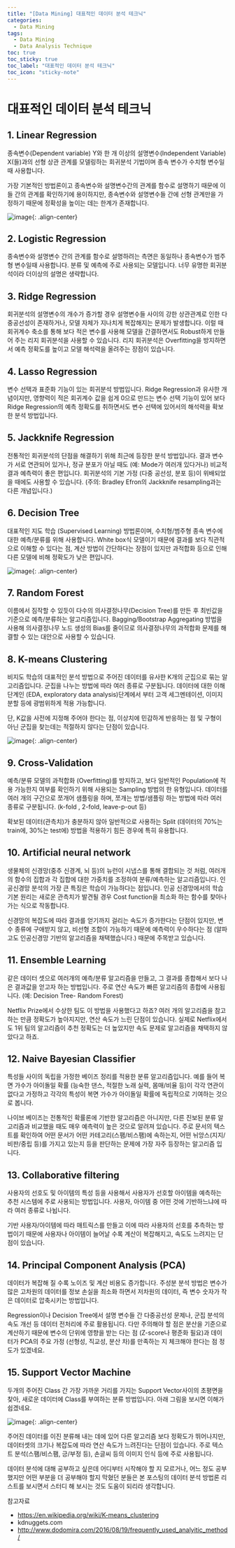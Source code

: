 ```yaml
---
title: "[Data Mining] 대표적인 데이터 분석 테크닉"
categories:
  - Data Mining
tags:
  - Data Mining
  - Data Analysis Technique
toc: true
toc_sticky: true
toc_label: "대표적인 데이터 분석 테크닉"
toc_icon: "sticky-note"
---
```


# 대표적인 데이터 분석 테크닉

## 1. Linear Regression
종속변수(Dependent variable) Y와 한 개 이상의 설명변수(Independent Variable) X(들)과의 선형 상관 관계를 모델링하는 회귀분석 기법이며 종속 변수가 수치형 변수일 때 사용합니다.

가장 기본적인 방법론이고 종속변수와 설명변수간의 관계를 함수로 설명하기 때문에 이들 간의 관계를 확인하기에 용이하지만, 종속변수와 설명변수들 간에 선형 관계만을 가정하기 때문에 정확성을 높이는 데는 한계가 존재합니다.

![image](https://user-images.githubusercontent.com/55765292/160788247-6bd70f0c-134e-4f51-8dc1-712bd0f8bbb8.png){: .align-center}

## 2. Logistic Regression
종속변수와 설명변수 간의 관계를 함수로 설명하려는 측면은 동일하나 종속변수가 범주형 변수일때 사용합니다. 분류 및 예측에 주로 사용되는 모델입니다. 너무 유명한 회귀분석이라 더이상의 설명은 생략합니다.

## 3. Ridge Regression
회귀분석의 설명변수의 개수가 증가할 경우 설명변수들 사이의 강한 상관관계로 인한 다중공선성이 존재하거나,  모델 자체가 지나치게 복잡해지는 문제가 발생합니다. 이럴 때 회귀계수 축소를 통해 보다 적은 변수를 사용해 모델을 간결하면서도 Robust하게 만들어 주는 리지 회귀분석을 사용할 수 있습니다. 리지 회귀분석은 Overfitting을 방지하면서 예측 정확도를 높이고 모델 해석력을 올려주는 장점이 있습니다.

## 4. Lasso Regression
변수 선택과 표준화 기능이 있는 회귀분석 방법입니다. Ridge Regression과 유사한 개념이지만, 영향력이 적은 회귀계수 값을 쉽게 0으로 만드는 변수 선택 기능이 있어 보다 Ridge Regression의 예측 정확도를 취하면서도 변수 선택에 있어서의 해석력을 확보한 분석 방법입니다.

## 5. Jackknife Regression
전통적인 회귀분석의 단점을 해결하기 위해 최근에 등장한 분석 방법입니다. 결과 변수가 서로 연관되어 있거나, 정규 분포가 아닐 때도 (예: Mode가 여러개 있다거나) 비교적 결과 예측력이 좋은 편입니다. 회귀분석의 기본 가정 (다중 공선성, 분포 등)이 위배되었을 때에도 사용할 수 있습니다.
(주의: Bradley Efron의 Jackknife resampling과는 다른 개념입니다.)

## 6. Decision Tree
대표적인 지도 학습 (Supervised Learning) 방법론이며, 수치형/범주형 종속 변수에 대한 예측/분류를 위해 사용합니다.  White box식 모델이기 때문에 결과를 보다 직관적으로 이해할 수 있다는 점, 계산 방법이 간단하다는 장점이 있지만 과적합화 등으로 인해 다른 모델에 비해 정확도가 낮은 편입니다.

![image](https://user-images.githubusercontent.com/55765292/160788521-f2ccae5a-bb98-4c20-8881-507dceb213c5.png){: .align-center}

## 7. Random Forest
이름에서 짐작할 수 있듯이 다수의 의사결정나무(Decision Tree)를 만든 후 최빈값을 기준으로 예측/분류하는 알고리즘입니다. Bagging/Bootstrap Aggregating 방법을 사용해 의사결정나무 노드 생성의 Bias를 줄이므로 의사결정나무의 과적합화 문제를 해결할 수 있는 대안으로 사용할 수 있습니다.

## 8. K-means Clustering
비지도 학습의 대표적인 분석 방법으로 주어진 데이터를 유사한 K개의 군집으로 묶는 알고리즘입니다. 군집을 나누는 방법에 따라 여러 종류로 구분됩니다. 데이터에 대한 이해 단계인 (EDA, exploratory data analysis)단계에서 부터 고객 세그멘테이션, 이미지 분할 등에 광범위하게 적용 가능합니다.

단, K값을 사전에 지정해 주어야 한다는 점, 이상치에 민감하게 반응하는 점 및 구형이 아닌 군집을 찾는데는 적절하지 않다는 단점이 있습니다.

![image](https://user-images.githubusercontent.com/55765292/160788641-9b77fbf4-4930-4688-a8ef-a0fc84f9c115.png){: .align-center}

## 9. Cross-Validation
예측/분류 모델의 과적합화 (Overfitting)를 방지하고, 보다 일반적인 Population에 적용 가능한지 여부를 확인하기 위해 사용되는 Sampling 방법의 한 유형입니다. 데이터를 여러 개의 구간으로 쪼개어 샘플링을 하며, 쪼개는 방법/샘플링 하는 방법에 따라 여러 종류로 구분됩니다. (k-fold , 2-fold, leave-p-out 등)

확보된 데이터(관측치)가 충분하지 않아 일반적으로 사용하는 Split (데이터의 70%는 train에, 30%는 test에) 방법을 적용하기 힘든 경우에 특히 유용합니다.

## 10. Artificial neural network
생물체의 신경망(중추 신경계, 뇌 등)의 뉴런이 시냅스를 통해 결합되는 것 처럼, 여러개의 함수의 집합과 각 집합에 대한 가중치를 조정하여 분류/예측하는 알고리즘입니다. 인공신경망 분석의 가장 큰 특징은 학습이 가능하다는 점입니다. 인공 신경망에서의 학습 기본 원리는 새로운 관측치가 발견될 경우 Cost function을 최소화 하는 함수를 찾아나가는 식으로 작동합니다.

신경망의 복잡도에 따라 결과를 얻기까지 걸리는 속도가 증가한다는 단점이 있지만, 변수 종류에 구애받지 않고, 비선형 조합이 가능하기 때문에 예측력이 우수하다는 점 (알파고도 인공신경망 기반의 알고리즘을 채택했습니다.) 때문에 주목받고 있습니다.

## 11. Ensemble Learning
같은 데이터 셋으로 여러개의 예측/분류 알고리즘을 만들고, 그 결과를 종합해서 보다 나은 결과값을 얻고자 하는 방법입니다. 주로 연산 속도가 빠른 알고리즘의 종합에 사용됩니다. (예: Decision Tree- Random Forest)

Netflix Prize에서 수상한 팀도 이 방법을 사용했다고 하죠? 여러 개의 알고리즘을 참고하는 만큼 정확도가 높아지지만, 연산 속도가 느린 단점이 있습니다. 실제로 Netflix에서도 1위 팀의 알고리즘이 추천 정확도는 더 높았지만 속도 문제로 알고리즘을 채택하지 않았다고 하죠.

## 12. Naive Bayesian Classifier
특성들 사이의 독립을 가정한 베이즈 정리를 적용한 분류 알고리즘입니다. 예를 들어 복면 가수가 아이돌일 확률 (능숙한 댄스,  적절한 노래 실력, 몸매/비율 등)이 각각 연관이 없다고 가정하고 각각의 특성이 복면 가수가 아이돌일 확률에 독립적으로 기여하는 것으로 봅니다.

나이브 베이즈는 전통적인 확률론에 기반한 알고리즘은 아니지만, 다른 진보된 분류 알고리즘과 비교했을 때도 매우 예측력이 높은 것으로 알려져 있습니다. 주로 문서의 텍스트를 확인하여 어떤 문서가 어떤 카테고리(스팸/비스팸)에 속하는지, 어떤 뉘앙스(지지/비판/중립 등)를 가지고 있는지 등을 판단하는 문제에 가장 자주 등장하는 알고리즘 입니다.

## 13. Collaborative filtering
사용자의 선호도 및 아이템의 특성 등을 사용해서 사용자가 선호할 아이템을 예측하는 추천 시스템에 주로 사용되는 방법입니다. 사용자, 아이템 중 어떤 것에 기반하느냐에 따라 여러 종류로 나뉩니다.

기반 사용자/아이템에 따라 매트릭스를 만들고 이에 따라 사용자의 선호를 추측하는 방법이기 때문에 사용자나 아이템이 늘어날 수록 계산이 복잡해지고, 속도도 느려지는 단점이 있습니다.

## 14. Principal Component Analysis (PCA)
데이터가 복잡해 질 수록 노이즈 및 계산 비용도 증가합니다. 주성분 분석 방법은 변수가 많은 고차원의 데이터를 정보 손실을 최소화 하면서 저차원의 데이터, 즉 변수 숫자가 작은 데이터로 압축시키는 방법입니다.

Regression이나 Decision Tree에서 설명 변수들 간 다중공선성 문제나, 군집 분석의 속도 개선 등 데이터 전처리에 주로 활용됩니다. 다만 주의해야 할 점은 분산을 기준으로 계산하기 때문에 변수의 단위에 영향을 받는 다는 점 (Z-score나 평준화 필요)과 데이터가 PCA의 주요 가정 (선형성, 직교성, 분산 차)를 만족하는 지 체크해야 한다는 점 정도가 있겠네요.

## 15. Support Vector Machine
두개의 주어진 Class 간 가장 가까운 거리를 가지는 Support Vector사이의 초평면을 찾아, 새로운 데이터에 Class를 부여하는 분류 방법입니다. 아래 그림을 보시면 이해가 쉽겠네요.

![image](https://user-images.githubusercontent.com/55765292/160788781-dfdd20a1-0e6c-41e2-a897-24c13b22583e.png){: .align-center}

주어진 데이터를 이진 분류해 내는 데에 있어 다른 알고리즘 보다 정확도가 뛰어나지만, 데이터셋의 크기나 복잡도에 따라 연산 속도가 느려진다는 단점이 있습니다. 주로 텍스트 분석(스팸/비스팸, 긍/부정 등), 손글씨 등의 이미지 인식 등에 주로 사용됩니다.

 

데이터 분석에 대해 공부하고 싶은데 어디부터 시작해야 할 지 모르거나, 어느 정도 공부 했지만 어떤 부분을 더 공부해야 할지 막혔던 분들은 본 포스팅의 데이터 분석 방법론 리스트를 보시면서 스터디 해 보시는 것도 도움이 되리라 생각합니다.



참고자료
- https://en.wikipedia.org/wiki/K-means_clustering
- kdnuggets.com
- http://www.dodomira.com/2016/08/19/frequently_used_analyitic_method/
